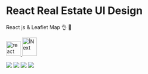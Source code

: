 # React Real Estate UI Design

React js & Leaflet Map 👌 🤩

  <a href="https://reactjs.org/" target="_blank" rel="noreferrer">
    <img
      src="https://camo.githubusercontent.com/d764e0d1b0bb6fc6e65157b3c98b9e203a13a17390309fad633406c3324dbfb2/68747470733a2f2f72656163746e61746976652e6465762f696d672f6865616465725f6c6f676f2e737667"
      alt="react"
      width="40"
      height="40"
    />
  </a>
<a href="https://nextjs.org/" target="_blank" rel="noreferrer">
    <img
      src="https://s31.picofile.com/file/8473552726/lead.png"
      alt="أNext"
      width="40"
      height="50"
    />
  </a>
  

![](https://s30.picofile.com/file/8473552550/real_estate_4_.png)
![](https://s31.picofile.com/file/8473552568/real_estate_5_.png)
![](https://s31.picofile.com/file/8473552592/real_estate_2_.png)
![](https://s30.picofile.com/file/8473552600/real_estate_3_.png)


 
